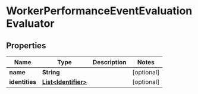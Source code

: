 

# WorkerPerformanceEventEvaluationEvaluator

## Properties

Name | Type | Description | Notes
------------ | ------------- | ------------- | -------------
**name** | **String** |  |  [optional]
**identities** | [**List&lt;Identifier&gt;**](Identifier.md) |  |  [optional]



